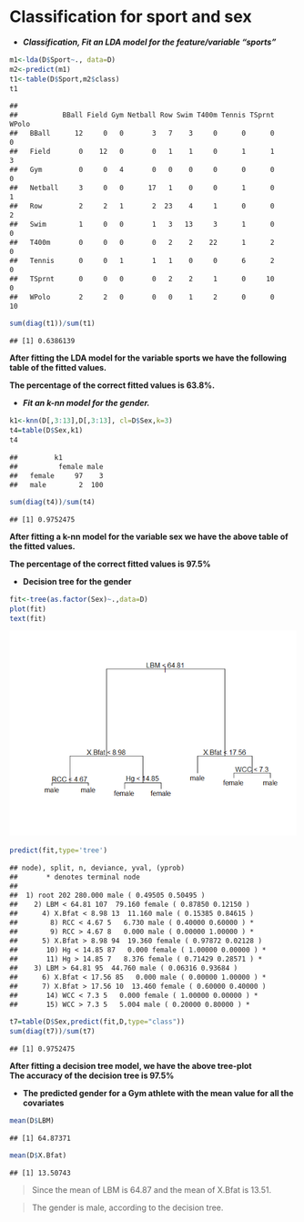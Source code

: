 Classification for sport and sex
================

- ***Classification, Fit an LDA model for the feature/variable
  “sports”***

``` r
m1<-lda(D$Sport~., data=D)
m2<-predict(m1)
t1<-table(D$Sport,m2$class)
t1
```

    ##          
    ##           BBall Field Gym Netball Row Swim T400m Tennis TSprnt WPolo
    ##   BBall      12     0   0       3   7    3     0      0      0     0
    ##   Field       0    12   0       0   1    1     0      1      1     3
    ##   Gym         0     0   4       0   0    0     0      0      0     0
    ##   Netball     3     0   0      17   1    0     0      1      0     1
    ##   Row         2     2   1       2  23    4     1      0      0     2
    ##   Swim        1     0   0       1   3   13     3      1      0     0
    ##   T400m       0     0   0       0   2    2    22      1      2     0
    ##   Tennis      0     0   1       1   1    0     0      6      2     0
    ##   TSprnt      0     0   0       0   2    2     1      0     10     0
    ##   WPolo       2     2   0       0   0    1     2      0      0    10

``` r
sum(diag(t1))/sum(t1)
```

    ## [1] 0.6386139

**After fitting the LDA model for the variable sports we have the
following table of the fitted values.**

**The percentage of the correct fitted values is 63.8%.**

- ***Fit an k-nn model for the gender.***

``` r
k1<-knn(D[,3:13],D[,3:13], cl=D$Sex,k=3)
t4=table(D$Sex,k1)
t4
```

    ##         k1
    ##          female male
    ##   female     97    3
    ##   male        2  100

``` r
sum(diag(t4))/sum(t4)
```

    ## [1] 0.9752475

**After fitting a k-nn model for the variable sex we have the above
table of the fitted values.**

**The percentage of the correct fitted values is 97.5%**

- **Decision tree for the gender**

``` r
fit<-tree(as.factor(Sex)~.,data=D)
plot(fit)
text(fit)
```

![](ClassificationSportSex_files/figure-gfm/unnamed-chunk-7-1.png)<!-- -->

``` r
predict(fit,type='tree')
```

    ## node), split, n, deviance, yval, (yprob)
    ##       * denotes terminal node
    ## 
    ##  1) root 202 280.000 male ( 0.49505 0.50495 )  
    ##    2) LBM < 64.81 107  79.160 female ( 0.87850 0.12150 )  
    ##      4) X.Bfat < 8.98 13  11.160 male ( 0.15385 0.84615 )  
    ##        8) RCC < 4.67 5   6.730 male ( 0.40000 0.60000 ) *
    ##        9) RCC > 4.67 8   0.000 male ( 0.00000 1.00000 ) *
    ##      5) X.Bfat > 8.98 94  19.360 female ( 0.97872 0.02128 )  
    ##       10) Hg < 14.85 87   0.000 female ( 1.00000 0.00000 ) *
    ##       11) Hg > 14.85 7   8.376 female ( 0.71429 0.28571 ) *
    ##    3) LBM > 64.81 95  44.760 male ( 0.06316 0.93684 )  
    ##      6) X.Bfat < 17.56 85   0.000 male ( 0.00000 1.00000 ) *
    ##      7) X.Bfat > 17.56 10  13.460 female ( 0.60000 0.40000 )  
    ##       14) WCC < 7.3 5   0.000 female ( 1.00000 0.00000 ) *
    ##       15) WCC > 7.3 5   5.004 male ( 0.20000 0.80000 ) *

``` r
t7=table(D$Sex,predict(fit,D,type="class"))
sum(diag(t7))/sum(t7)
```

    ## [1] 0.9752475

**After fitting a decision tree model, we have the above tree-plot**  
**The accuracy of the decision tree is 97.5%**

- **The predicted gender for a Gym athlete with the mean value for all
  the covariates**

``` r
mean(D$LBM)
```

    ## [1] 64.87371

``` r
mean(D$X.Bfat)
```

    ## [1] 13.50743

> Since the mean of LBM is 64.87 and the mean of X.Bfat is 13.51.

> The gender is male, according to the decision tree.

